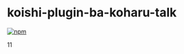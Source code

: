 # koishi-plugin-ba-koharu-talk

[![npm](https://img.shields.io/npm/v/koishi-plugin-ba-koharu-talk?style=flat-square)](https://www.npmjs.com/package/koishi-plugin-ba-koharu-talk)

11
